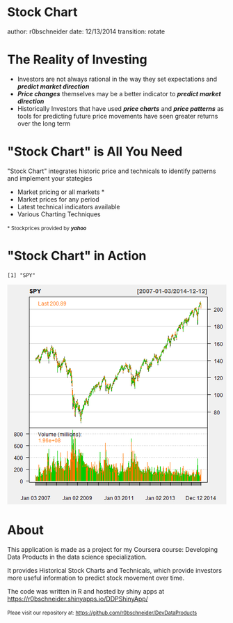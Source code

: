Stock Chart
========================================================
author: r0bschneider
date: 12/13/2014
transition: rotate


The Reality of Investing
========================================================
 - Investors are not always rational in the way they set expectations and ***predict market direction***
 - ***Price changes*** themselves may be a better indicator to ***predict market direction***
 - Historically Investors that have used ***price charts*** and ***price patterns*** as tools for predicting future price movements have seen greater returns over the long term


"Stock Chart" is All You Need 
========================================================
"Stock Chart" integrates historic price and technicals to identify patterns and implement your stategies
 - Market pricing or all markets * 
 - Market prices for any period
 - Latest technical indicators available
 - Various Charting Techniques
 
<small>* Stockprices provided by ***yahoo***</small>

"Stock Chart" in Action
========================================================


```
[1] "SPY"
```

![plot of chunk unnamed-chunk-1](myReort-figure/unnamed-chunk-1.png) 

About
========================================================
This application is made as a project for my Coursera course: Developing Data Products in the  data science specialization.

It provides Historical Stock Charts and Technicals, which provide investors more useful information to predict stock movement over time.

The code was written in R and hosted by shiny apps at 
https://r0bschneider.shinyapps.io/DDPShinyApp/

<small>Pleae visit our repository at: https://github.com/r0bschneider/DevDataProducts</small>
